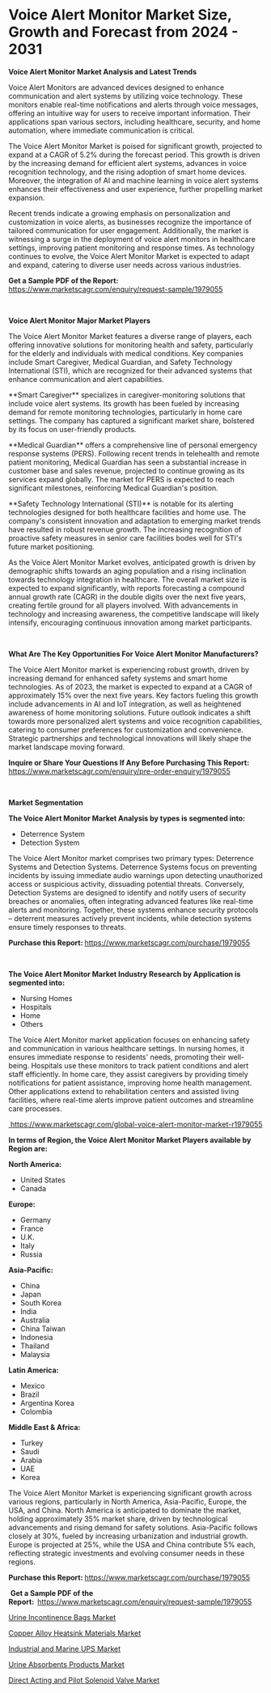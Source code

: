 <p><h1>Voice Alert Monitor Market Size, Growth and Forecast from 2024 - 2031</h1></p><p><strong>Voice Alert Monitor Market Analysis and Latest Trends</strong></p>
<p><p>Voice Alert Monitors are advanced devices designed to enhance communication and alert systems by utilizing voice technology. These monitors enable real-time notifications and alerts through voice messages, offering an intuitive way for users to receive important information. Their applications span various sectors, including healthcare, security, and home automation, where immediate communication is critical.</p><p>The Voice Alert Monitor Market is poised for significant growth, projected to expand at a CAGR of 5.2% during the forecast period. This growth is driven by the increasing demand for efficient alert systems, advances in voice recognition technology, and the rising adoption of smart home devices. Moreover, the integration of AI and machine learning in voice alert systems enhances their effectiveness and user experience, further propelling market expansion.</p><p>Recent trends indicate a growing emphasis on personalization and customization in voice alerts, as businesses recognize the importance of tailored communication for user engagement. Additionally, the market is witnessing a surge in the deployment of voice alert monitors in healthcare settings, improving patient monitoring and response times. As technology continues to evolve, the Voice Alert Monitor Market is expected to adapt and expand, catering to diverse user needs across various industries.</p></p>
<p><strong>Get a Sample PDF of the Report:&nbsp;</strong> <a href="https://www.marketscagr.com/enquiry/request-sample/1979055?utm_campaign=1126&utm_medium=2&utm_source=Github&utm_content=ia&utm_term=25102024&utm_id=voice-alert-monitor">https://www.marketscagr.com/enquiry/request-sample/1979055</a></p>
<p>&nbsp;</p>
<p><strong>Voice Alert Monitor Major Market Players</strong></p>
<p><p>The Voice Alert Monitor Market features a diverse range of players, each offering innovative solutions for monitoring health and safety, particularly for the elderly and individuals with medical conditions. Key companies include Smart Caregiver, Medical Guardian, and Safety Technology International (STI), which are recognized for their advanced systems that enhance communication and alert capabilities.</p><p>**Smart Caregiver** specializes in caregiver-monitoring solutions that include voice alert systems. Its growth has been fueled by increasing demand for remote monitoring technologies, particularly in home care settings. The company has captured a significant market share, bolstered by its focus on user-friendly products.</p><p>**Medical Guardian** offers a comprehensive line of personal emergency response systems (PERS). Following recent trends in telehealth and remote patient monitoring, Medical Guardian has seen a substantial increase in customer base and sales revenue, projected to continue growing as its services expand globally. The market for PERS is expected to reach significant milestones, reinforcing Medical Guardian's position.</p><p>**Safety Technology International (STI)** is notable for its alerting technologies designed for both healthcare facilities and home use. The company's consistent innovation and adaptation to emerging market trends have resulted in robust revenue growth. The increasing recognition of proactive safety measures in senior care facilities bodes well for STI's future market positioning.</p><p>As the Voice Alert Monitor Market evolves, anticipated growth is driven by demographic shifts towards an aging population and a rising inclination towards technology integration in healthcare. The overall market size is expected to expand significantly, with reports forecasting a compound annual growth rate (CAGR) in the double digits over the next five years, creating fertile ground for all players involved. With advancements in technology and increasing awareness, the competitive landscape will likely intensify, encouraging continuous innovation among market participants.</p></p>
<p>&nbsp;</p>
<p><strong>What Are The Key Opportunities For Voice Alert Monitor Manufacturers?</strong></p>
<p><p>The Voice Alert Monitor market is experiencing robust growth, driven by increasing demand for enhanced safety systems and smart home technologies. As of 2023, the market is expected to expand at a CAGR of approximately 15% over the next five years. Key factors fueling this growth include advancements in AI and IoT integration, as well as heightened awareness of home monitoring solutions. Future outlook indicates a shift towards more personalized alert systems and voice recognition capabilities, catering to consumer preferences for customization and convenience. Strategic partnerships and technological innovations will likely shape the market landscape moving forward.</p></p>
<p><strong>Inquire or Share Your Questions If Any Before Purchasing This Report:</strong> <a href="https://www.marketscagr.com/enquiry/pre-order-enquiry/1979055?utm_campaign=1126&utm_medium=2&utm_source=Github&utm_content=ia&utm_term=25102024&utm_id=voice-alert-monitor">https://www.marketscagr.com/enquiry/pre-order-enquiry/1979055</a></p>
<p>&nbsp;</p>
<p><strong>Market Segmentation</strong></p>
<p><strong>The Voice Alert Monitor Market Analysis by types is segmented into:</strong></p>
<p><ul><li>Deterrence System</li><li>Detection System</li></ul></p>
<p><p>The Voice Alert Monitor market comprises two primary types: Deterrence Systems and Detection Systems. Deterrence Systems focus on preventing incidents by issuing immediate audio warnings upon detecting unauthorized access or suspicious activity, dissuading potential threats. Conversely, Detection Systems are designed to identify and notify users of security breaches or anomalies, often integrating advanced features like real-time alerts and monitoring. Together, these systems enhance security protocols – deterrent measures actively prevent incidents, while detection systems ensure timely responses to threats.</p></p>
<p><strong>Purchase this Report:&nbsp;</strong><a href="https://www.marketscagr.com/purchase/1979055?utm_campaign=1126&utm_medium=2&utm_source=Github&utm_content=ia&utm_term=25102024&utm_id=voice-alert-monitor">https://www.marketscagr.com/purchase/1979055</a></p>
<p>&nbsp;</p>
<p><strong>The Voice Alert Monitor Market Industry Research by Application is segmented into:</strong></p>
<p><ul><li>Nursing Homes</li><li>Hospitals</li><li>Home</li><li>Others</li></ul></p>
<p><p>The Voice Alert Monitor market application focuses on enhancing safety and communication in various healthcare settings. In nursing homes, it ensures immediate response to residents' needs, promoting their well-being. Hospitals use these monitors to track patient conditions and alert staff efficiently. In home care, they assist caregivers by providing timely notifications for patient assistance, improving home health management. Other applications extend to rehabilitation centers and assisted living facilities, where real-time alerts improve patient outcomes and streamline care processes.</p></p>
<p><a href="https://www.marketscagr.com/global-voice-alert-monitor-market-r1979055?utm_campaign=1126&utm_medium=2&utm_source=Github&utm_content=ia&utm_term=25102024&utm_id=voice-alert-monitor">&nbsp;https://www.marketscagr.com/global-voice-alert-monitor-market-r1979055</a></p>
<p><strong>In terms of Region, the Voice Alert Monitor Market Players available by Region are:</strong></p>
<p>
    <p> <strong> North America: </strong>
        <ul>
            <li>United States</li>
            <li>Canada</li>
        </ul>
        </p> 
    <p> <strong> Europe: </strong>
        <ul>
            <li>Germany</li>
            <li>France</li>
            <li>U.K.</li>
            <li>Italy</li>
            <li>Russia</li>
        </ul>
        </p> 
    <p> <strong> Asia-Pacific: </strong>
        <ul>
            <li>China</li>
            <li>Japan</li>
            <li>South Korea</li>
            <li>India</li>
            <li>Australia</li>
            <li>China Taiwan</li>
            <li>Indonesia</li>
            <li>Thailand</li>
            <li>Malaysia</li>
        </ul>
        </p> 
    <p> <strong> Latin America: </strong>
        <ul>
            <li>Mexico</li>
            <li>Brazil</li>
            <li>Argentina Korea</li>
            <li>Colombia</li>
        </ul>
        </p> 
    <p> <strong> Middle East & Africa: </strong>
        <ul>
            <li>Turkey</li>
            <li>Saudi</li>
            <li>Arabia</li>
            <li>UAE</li>
            <li>Korea</li>
        </ul>
    </p>
    </p>
<p><p>The Voice Alert Monitor Market is experiencing significant growth across various regions, particularly in North America, Asia-Pacific, Europe, the USA, and China. North America is anticipated to dominate the market, holding approximately 35% market share, driven by technological advancements and rising demand for safety solutions. Asia-Pacific follows closely at 30%, fueled by increasing urbanization and industrial growth. Europe is projected at 25%, while the USA and China contribute 5% each, reflecting strategic investments and evolving consumer needs in these regions.</p></p>
<p><strong>Purchase this Report: </strong><a href="https://www.marketscagr.com/purchase/1979055?utm_campaign=1126&utm_medium=2&utm_source=Github&utm_content=ia&utm_term=25102024&utm_id=voice-alert-monitor">https://www.marketscagr.com/purchase/1979055</a></p>
<p>&nbsp;<strong>Get a Sample PDF of the Report:&nbsp;&nbsp;</strong><a href="https://www.marketscagr.com/enquiry/request-sample/1979055?utm_campaign=1126&utm_medium=2&utm_source=Github&utm_content=ia&utm_term=25102024&utm_id=voice-alert-monitor">https://www.marketscagr.com/enquiry/request-sample/1979055</a></p>
<p><strong></strong></p>
<p><p><a href="https://www.linkedin.com/pulse/future-ready-strategic-insights-global-urine-incontinence-bags-8yr0e?utm_campaign=1126&utm_medium=2&utm_source=Github&utm_content=ia&utm_term=25102024&utm_id=voice-alert-monitor">Urine Incontinence Bags Market</a></p><p><a href="https://www.linkedin.com/pulse/copper-alloy-heatsink-materials-market-global-regional-piboc?utm_campaign=1126&utm_medium=2&utm_source=Github&utm_content=ia&utm_term=25102024&utm_id=voice-alert-monitor">Copper Alloy Heatsink Materials Market</a></p><p><a href="https://www.linkedin.com/pulse/navigating-industrial-marine-ups-market-expert-analysis-32w7e?utm_campaign=1126&utm_medium=2&utm_source=Github&utm_content=ia&utm_term=25102024&utm_id=voice-alert-monitor">Industrial and Marine UPS Market</a></p><p><a href="https://www.linkedin.com/pulse/market-forecasting-change-global-urine-absorbents-products-dynamics-bx9xe?utm_campaign=1126&utm_medium=2&utm_source=Github&utm_content=ia&utm_term=25102024&utm_id=voice-alert-monitor">Urine Absorbents Products Market</a></p><p><a href="https://github.com/gdfhhhj/Market-Research-Report-List-6/blob/main/direct-acting-and-pilot-solenoid-valve-market.md?utm_campaign=1126&utm_medium=2&utm_source=Github&utm_content=ia&utm_term=25102024&utm_id=voice-alert-monitor">Direct Acting and Pilot Solenoid Valve Market</a></p></p>